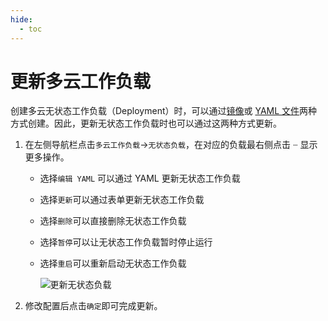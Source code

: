 ```yaml
---
hide:
  - toc
---
```


# 更新多云工作负载

创建多云无状态工作负载（Deployment）时，可以通过[镜像](deployment.md)或 [YAML 文件](yaml.md)两种方式创建。因此，更新无状态工作负载时也可以通过这两种方式更新。

1. 在左侧导航栏点击`多云工作负载`->`无状态负载`，在对应的负载最右侧点击 `ⵈ` 显示更多操作。

    - 选择`编辑 YAML` 可以通过 YAML 更新无状态工作负载
    - 选择`更新`可以通过表单更新无状态工作负载
    - 选择`删除`可以直接删除无状态工作负载
    - 选择`暂停`可以让无状态工作负载暂时停止运行
    - 选择`重启`可以重新启动无状态工作负载

        ![更新无状态负载](https://docs.daocloud.io/daocloud-docs-images/docs/zh/docs/kairship/images/deploy17.png)

2. 修改配置后点击`确定`即可完成更新。
